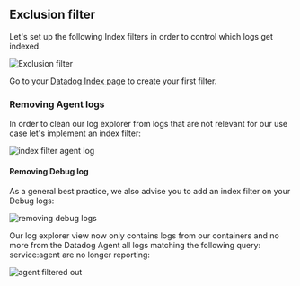 ## Exclusion filter

Let's set up the following Index filters in order to control which logs get indexed.

![Exclusion filter](https://raw.githubusercontent.com/l0k0ms/workshops/master/log-workshop/assets/images/exclusion_filter.png)

Go to your [Datadog Index page](https://app.datadoghq.com/logs/pipelines/indexes) to create your first filter.

### Removing Agent logs

In order to clean our log explorer from logs that are not relevant for our use case let's implement an index filter:

![index filter agent log](https://raw.githubusercontent.com/l0k0ms/workshops/master/log-workshop/assets/images/index_filter_agent_log.png)

#### Removing Debug log

As a general best practice, we also advise you to add an index filter on your Debug logs:

![removing debug logs](https://raw.githubusercontent.com/l0k0ms/workshops/master/log-workshop/assets/images/removing_debug_logs.png)

Our log explorer view now only contains logs from our containers and no more from the Datadog Agent all logs matching the following query: service:agent are no longer reporting:

![agent filtered out](https://raw.githubusercontent.com/l0k0ms/workshops/master/log-workshop/assets/images/agent_filtered_out.png)
